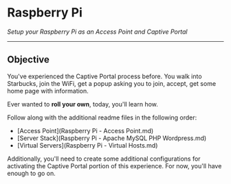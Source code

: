 # Raspberry Pi

*Setup your Raspberry Pi as an Access Point and Captive Portal*

---

## Objective

You've experienced the Captive Portal process before. You walk into Starbucks, join the WiFi, get a popup asking you to join, accept, get some home page with information.

Ever wanted to **roll your own**, today, you'll learn how.

Follow along with the additional readme files in the following order:

* [Access Point](Raspberry Pi - Access Point.md)
* [Server Stack](Raspberry Pi - Apache MySQL PHP Wordpress.md)
* [Virtual Servers](Raspberry Pi - Virtual Hosts.md)

Additionally, you'll need to create some additional configurations for activating the Captive Portal portion of this experience. For now, you'll have enough to go on.
